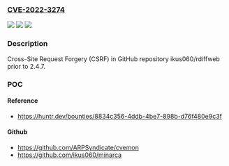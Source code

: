 ### [CVE-2022-3274](https://cve.mitre.org/cgi-bin/cvename.cgi?name=CVE-2022-3274)
![](https://img.shields.io/static/v1?label=Product&message=ikus060%2Frdiffweb&color=blue)
![](https://img.shields.io/static/v1?label=Version&message=%3C%202.4.7%20&color=brighgreen)
![](https://img.shields.io/static/v1?label=Vulnerability&message=CWE-352%20Cross-Site%20Request%20Forgery%20(CSRF)&color=brighgreen)

### Description

Cross-Site Request Forgery (CSRF) in GitHub repository ikus060/rdiffweb prior to 2.4.7.

### POC

#### Reference
- https://huntr.dev/bounties/8834c356-4ddb-4be7-898b-d76f480e9c3f

#### Github
- https://github.com/ARPSyndicate/cvemon
- https://github.com/ikus060/minarca

